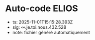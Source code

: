 # Auto-code ELIOS
- ts: 2025-11-01T15:15:28.393Z
- sig: ∞.je.toi.nous.432.528
- note: fichier généré automatiquement